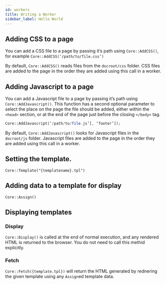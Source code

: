 ```yaml
---
id: workers
title: Writing a Worker
sidebar_label: Hello World
---
```


## Adding CSS to a page
You can add a CSS file to a page by passing it’s path using `Core::AddCSS()`, for example `Core::AddCSS(‘/path/to/file.css’)`

By default, `Core::AddCSS()` reads files from the `docroot/css` folder. CSS files are added to the page in the order they are added using this call in a worker.

## Adding Javascript to a page
You can add a Javascript file to a page by passing it’s path using `Core::AddJavascript()`. This function has a second optional parameter to select the place on the page the file should be added, either within the `<head>` section, or at the end of the page just before the closing `</body>` tag.

```php
Core::AddJavascript(‘/path/to/file.js’[, ‘footer’]);
```

By default, `Core::AddJavascript()` looks for Javascript files in the `docroot/js` folder. Javascript files are added to the page in the order they are added using this call in a worker.

## Setting the template.
`Core::Template("{templatename}.tpl")`

## Adding data to a template for display
`Core::Assign()`

## Displaying templates
### Display
`Core::Display()` is called at the end of normal execution, and any rendered HTML is returned to the browser. You do not need to call this methid explicitly.

### Fetch

`Core::Fetch({template.tpl})` will return the HTML generated by rednering the given template using any `Assign`ed template data.